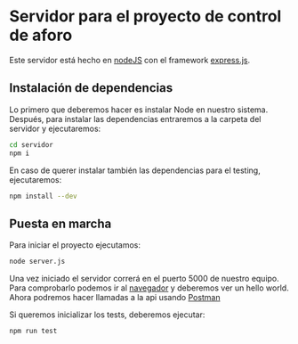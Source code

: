 # Servidor para el proyecto de control de aforo

Este servidor está hecho en [nodeJS](https://nodejs.org/es/) con el framework [express.js](https://expressjs.com/es/).

## Instalación de dependencias
Lo primero que deberemos hacer es instalar Node en nuestro sistema. Después, para instalar las dependencias entraremos a la carpeta del servidor y ejecutaremos:

```bash
cd servidor
npm i
```
En caso de querer instalar también las dependencias para el testing, ejecutaremos:

```bash
npm install --dev
```
## Puesta en marcha
Para iniciar el proyecto ejecutamos:

```bash
node server.js
```
Una vez iniciado el servidor correrá en el puerto 5000 de nuestro equipo.
Para comprobarlo podemos ir al [navegador](http://localhost:5000) y deberemos ver un hello world.
Ahora podremos hacer llamadas a la api usando [Postman](https://www.postman.com)

Si queremos inicializar los tests, deberemos ejecutar:

```bash
npm run test
```
